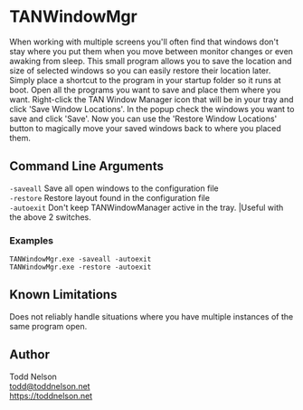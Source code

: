 # TANWindowMgr

When working with multiple screens you'll often find that windows don't stay where you put them when you move between monitor changes or even awaking from sleep. This small program allows you to save the location and size of selected windows so you can easily restore their location later. Simply place a shortcut to the program in your startup folder so it runs at boot. Open all the programs you want to save and place them where you want. Right-click the TAN Window Manager icon that will be in your tray and click 'Save Window Locations'. In the popup check the windows you want to save and click 'Save'. Now you can use the 'Restore Window Locations' button to magically move your saved windows back to where you placed them.

## Command Line Arguments

`-saveall`   Save all open windows to the configuration file  
`-restore`  Restore layout found in the configuration file  
`-autoexit`  Don't keep TANWindowManager active in the tray. |Useful with the above 2 switches.

### Examples
`TANWindowMgr.exe -saveall -autoexit`  
`TANWindowMgr.exe -restore -autoexit`

## Known Limitations
Does not reliably handle situations where you have multiple instances of the same program open.

## Author
Todd Nelson  
todd@toddnelson.net  
https://toddnelson.net
